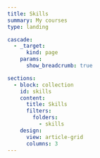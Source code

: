 ```yaml
---
title: Skills
summary: My courses
type: landing

cascade:
  - _target:
      kind: page
    params:
      show_breadcrumb: true

sections:
  - block: collection
    id: skills
    content:
      title: Skills
      filters:
        folders:
          - skills
    design:
      view: article-grid
      columns: 3
---
```

